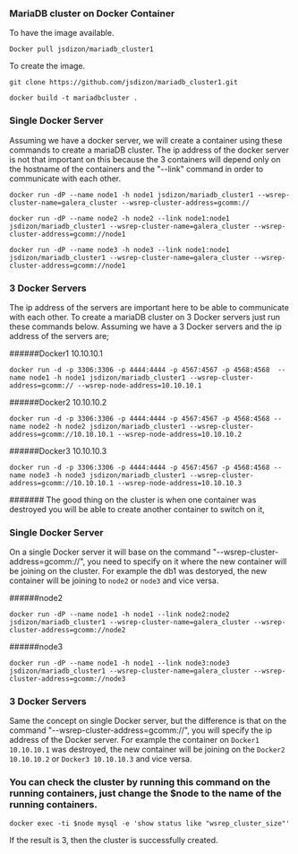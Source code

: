### MariaDB cluster on Docker Container

To have the image available.
```
Docker pull jsdizon/mariadb_cluster1
```

To create the image.

```
git clone https://github.com/jsdizon/mariadb_cluster1.git

docker build -t mariadbcluster .

```

### Single Docker Server
Assuming we have a docker server, we will create a container using these commands to create a mariaDB cluster. The ip address of the docker server is not that important on this because the 3 containers will depend only on the hostname of the containers and the "--link" command in order to communicate with each other.

```
docker run -dP --name node1 -h node1 jsdizon/mariadb_cluster1 --wsrep-cluster-name=galera_cluster --wsrep-cluster-address=gcomm://

docker run -dP --name node2 -h node2 --link node1:node1 jsdizon/mariadb_cluster1 --wsrep-cluster-name=galera_cluster --wsrep-cluster-address=gcomm://node1

docker run -dP --name node3 -h node3 --link node1:node1 jsdizon/mariadb_cluster1 --wsrep-cluster-name=galera_cluster --wsrep-cluster-address=gcomm://node1
```


### 3 Docker Servers
The ip address of the servers are important here to be able to communicate with each other. To create a mariaDB cluster on 3 Docker servers just run these commands below. Assuming we have a 3 Docker servers and the ip address of the servers are;

######Docker1 10.10.10.1
```
docker run -d -p 3306:3306 -p 4444:4444 -p 4567:4567 -p 4568:4568  --name node1 -h node1 jsdizon/mariadb_cluster1 --wsrep-cluster-address=gcomm:// --wsrep-node-address=10.10.10.1
```
######Docker2 10.10.10.2
```
docker run -d -p 3306:3306 -p 4444:4444 -p 4567:4567 -p 4568:4568 --name node2 -h node2 jsdizon/mariadb_cluster1 --wsrep-cluster-address=gcomm://10.10.10.1 --wsrep-node-address=10.10.10.2
```
######Docker3 10.10.10.3
```
docker run -d -p 3306:3306 -p 4444:4444 -p 4567:4567 -p 4568:4568 --name node3 -h node3 jsdizon/mariadb_cluster1 --wsrep-cluster-address=gcomm://10.10.10.1 --wsrep-node-address=10.10.10.3
```

####### The good thing on the cluster is when one container was destroyed you will be able to create another container to switch on it,

### Single Docker Server
On a single Docker server it will base on the command "--wsrep-cluster-address=gcomm://", you need to specify on it where the new container will be joining on the cluster. For example the db1 was destoryed, the new container will be joining to `node2` or `node3` and vice versa.

######node2
```
docker run -dP --name node1 -h node1 --link node2:node2 jsdizon/mariadb_cluster1 --wsrep-cluster-name=galera_cluster --wsrep-cluster-address=gcomm://node2
```
######node3
```
docker run -dP --name node1 -h node1 --link node3:node3 jsdizon/mariadb_cluster1 --wsrep-cluster-name=galera_cluster --wsrep-cluster-address=gcomm://node3
```
### 3 Docker Servers
Same the concept on single Docker server, but the difference is that on the command "--wsrep-cluster-address=gcomm://", you will specify the ip address of the Docker server. For example the container on `Docker1 10.10.10.1` was destroyed, the new container will be joining on the `Docker2 10.10.10.2` or `Docker3 10.10.10.3` and vice versa.


### You can check the cluster by running this command on the running containers, just change the $node to the name of the running containers.
```
docker exec -ti $node mysql -e 'show status like "wsrep_cluster_size"'
```
If the result is 3, then the cluster is successfully created.
